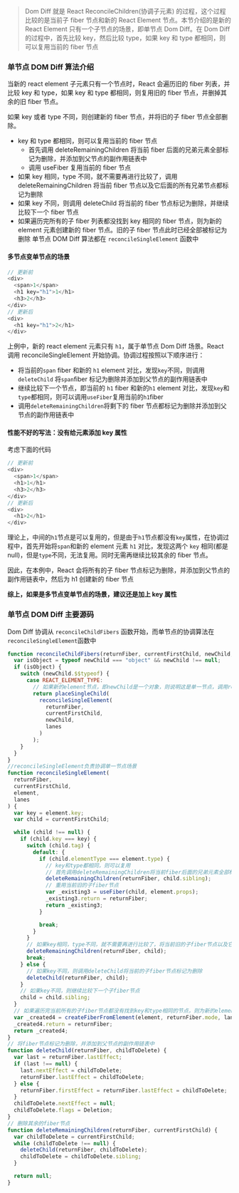 > Dom Diff 就是 React ReconcileChildren(协调子元素) 的过程，这个过程比较的是当前子 fiber 节点和新的 React Element 节点。本节介绍的是新的 React Element 只有一个子节点的场景，即单节点 Dom Diff。在 Dom Diff 的过程中，首先比较 key，然后比较 type，如果 key 和 type 都相同，则可以复用当前的 fiber 节点

### 单节点 DOM Diff 算法介绍

当新的 react element 子元素只有一个节点时，React 会遍历旧的 fiber 列表，并比较 key 和 type，如果 key 和 type 都相同，则复用旧的 fiber 节点，并删掉其余的旧 fiber 节点。

如果 key 或者 type 不同，则创建新的 fiber 节点，并将旧的子 fiber 节点全部删除。

- key 和 type 都相同，则可以复用当前的 fiber 节点
  - 首先调用 deleteRemainingChildren 将当前 fiber 后面的兄弟元素全部标记为删除，并添加到父节点的副作用链表中
  - 调用 useFiber 复用当前的 fiber 节点
- 如果 key 相同，type 不同，就不需要再进行比较了，调用 deleteRemainingChildren 将当前 fiber 节点以及它后面的所有兄弟节点都标记为删除
- 如果 key 不同，则调用 deleteChild 将当前的 fiber 节点标记为删除，并继续比较下一个 fiber 节点
- 如果遍历完所有的子 fiber 列表都没找到 key 相同的 fiber 节点，则为新的 element 元素创建新的 fiber 节点。旧的子 fiber 节点此时已经全部被标记为删除
  单节点 DOM Diff 算法都在 `reconcileSingleElement` 函数中

#### 多节点变单节点的场景

```js
// 更新前
<div>
  <span>1</span>
  <h1 key="h1">1</h1>
  <h3>2</h3>
</div>
// 更新后
<div>
  <h1 key="h1">2</h1>
</div>
```

上例中，新的 react element 元素只有 `h1`，属于单节点 Dom Diff 场景。React 调用 reconcileSingleElement 开始协调。协调过程按照以下顺序进行：

- 将当前的`span` fiber 和新的 `h1` element 对比，发现`key`不同，则调用 `deleteChild` 将`span`fiber 标记为删除并添加到父节点的副作用链表中
- 继续比较下一个节点，即当前的 `h1` fiber 和新的`h1` element 对比，发现`key`和`type`都相同，则可以调用`useFiber`复用当前的`h1`fiber
- 调用`deleteRemainingChildren`将剩下的 fiber 节点都标记为删除并添加到父节点的副作用链表中

#### 性能不好的写法：没有给元素添加 key 属性

考虑下面的代码

```js
// 更新前
<div>
  <span>1</span>
  <h1>1</h1>
  <h3>2</h3>
</div>
// 更新后
<div>
  <h1>2</h1>
</div>
```

理论上，中间的`h1`节点是可以复用的，但是由于`h1`节点都没有`key`属性，在协调过程中，首先开始将`span`和新的 element 元素 `h1` 对比，发现这两个 `key` 相同(都是 null)，但是`type`不同，无法复用。同时无需再继续比较其余的 fiber 节点。

因此，在本例中，React 会将所有的子 fiber 节点标记为删除，并添加到父节点的副作用链表中，然后为 h1 创建新的 fiber 节点

**综上，如果是多节点变单节点的场景，建议还是加上 key 属性**

### 单节点 DOM Diff 主要源码

Dom Diff 协调从 `reconcileChildFibers` 函数开始，而单节点的协调算法在`reconcileSingleElement`函数中

```js
function reconcileChildFibers(returnFiber, currentFirstChild, newChild, lanes) {
  var isObject = typeof newChild === "object" && newChild !== null;
  if (isObject) {
    switch (newChild.$$typeof) {
      case REACT_ELEMENT_TYPE:
        // 如果新的element节点，即newChild是一个对象，则说明这是单一节点，调用reconcileSingleElement进行协调
        return placeSingleChild(
          reconcileSingleElement(
            returnFiber,
            currentFirstChild,
            newChild,
            lanes
          )
        );
    }
  }
}
//reconcileSingleElement负责协调单一节点场景
function reconcileSingleElement(
  returnFiber,
  currentFirstChild,
  element,
  lanes
) {
  var key = element.key;
  var child = currentFirstChild;

  while (child !== null) {
    if (child.key === key) {
      switch (child.tag) {
        default: {
          if (child.elementType === element.type) {
            // key和type都相同，则可以复用
            // 首先调用deleteRemainingChildren将当前fiber后面的兄弟元素全部标记为删除
            deleteRemainingChildren(returnFiber, child.sibling);
            // 重用当前旧的子fiber节点
            var _existing3 = useFiber(child, element.props);
            _existing3.return = returnFiber;
            return _existing3;
          }

          break;
        }
      }
      // 如果key相同，type不同，就不需要再进行比较了，将当前旧的子fiber节点以及它后面的所有兄弟节点都标记为删除
      deleteRemainingChildren(returnFiber, child);
      break;
    } else {
      // 如果key不同，则调用deleteChild将当前的子fiber节点标记为删除
      deleteChild(returnFiber, child);
    }
    // 如果key不同，则继续比较下一个子fiber节点
    child = child.sibling;
  }
  // 如果遍历完当前所有的子fiber节点都没有找到key和type相同的节点，则为新的element元素创建新的fiber节点
  var _created4 = createFiberFromElement(element, returnFiber.mode, lanes);
  _created4.return = returnFiber;
  return _created4;
}
// 将fiber节点标记为删除，并添加到父节点的副作用链表中
function deleteChild(returnFiber, childToDelete) {
  var last = returnFiber.lastEffect;
  if (last !== null) {
    last.nextEffect = childToDelete;
    returnFiber.lastEffect = childToDelete;
  } else {
    returnFiber.firstEffect = returnFiber.lastEffect = childToDelete;
  }
  childToDelete.nextEffect = null;
  childToDelete.flags = Deletion;
}
// 删除其余的fiber节点
function deleteRemainingChildren(returnFiber, currentFirstChild) {
  var childToDelete = currentFirstChild;
  while (childToDelete !== null) {
    deleteChild(returnFiber, childToDelete);
    childToDelete = childToDelete.sibling;
  }

  return null;
}
```
